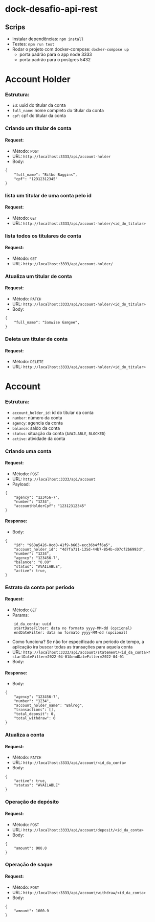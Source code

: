 # dock-desafio-api-rest

## Scrips
- Instalar dependências: `npm install`
- Testes: `npm run test`
- Rodar o projeto com docker-compose: `docker-compose up`
    - porta padrão para o app node 3333
    - porta padrão para o postgres 5432

# Account Holder

### Estrutura:
- `id`: uuid do titular da conta 
- `full_name`: nome completo do titular da conta
- `cpf`: cpf do titular da conta

### Criando um titular de conta
#### Request:
- Método: `POST`
- URL: `http://localhost:3333/api/account-holder`
- Body:
```
{
    "full_name": "Bilbo Baggins",
    "cpf": "12312312345"
}
```

### lista um titular de uma conta pelo id

#### Request:
- Método: `GET`
- URL: `http://localhost:3333/api/account-holder/<id_do_titular>`

### lista todos os titulares de conta

#### Request:
- Método: `GET`
- URL: `http://localhost:3333/api/account-holder/`

### Atualiza um titular de conta

#### Request:
- Método: `PATCH`
- URL: `http://localhost:3333/api/account-holder/<id_do_titular>`
- Body:
```
{
    "full_name": "Samwise Gamgee",
}
```

### Deleta um titular de conta

#### Request:
- Método: `DELETE`
- URL: `http://localhost:3333/api/account-holder/<id_do_titular>`


# Account
### Estrutura:

- `account_holder_id`: id do titular da conta
- `number`: número da conta 
- `agency`: agencia da conta
- `balance`: saldo da conta
- `status`: situação da conta (`AVAILABLE`, `BLOCKED`)
- `active`: atividade da conta

### Criando uma conta

#### Request:
- Método: `POST`
- URL: `http://localhost:3333/api/account`
- Payload:
```
{
	"agency": "123456-7",
	"number": "1234",
	"accountHolderCpf": "12312312345"
}
```
#### Response:
- Body:
```
{
	"id": "968a5426-0cd8-41f9-b663-ecc36b4ff6a5",
	"account_holder_id": "4d7fa711-135d-44b7-854b-d07cf2b6993d",
	"number": "1234",
	"agency": "123456-7",
	"balance": "0.00"
	"status": "AVAILABLE",
	"active": true,
}
```

### Estrato da conta por período

#### Request:
- Método: `GET`
- Params: 
```
    id_da_conta: uuid
    startDateFilter: data no formato yyyy-MM-dd (opcional)
    endDateFilter: data no formato yyyy-MM-dd (opcional)
```
- Como funciona? Se não for especificado um período de tempo, a aplicação ira buscar todas as transações para aquela conta
- URL: `http://localhost:3333/api/account/statement/<id_da_conta>?startDateFilter=2022-04-01&endDateFilter=2022-04-01`
- Body:
#### Response:
- Body:
```
{
	"agency": "123456-7",
	"number": "1234",
	"account_holder_name": "Balrog",
	"transactions": [],
	"total_deposit": 0,
	"total_withdraw": 0
}
```

### Atualiza a conta

#### Request:
- Método: `PATCH`
- URL: `http://localhost:3333/api/account/<id_da_conta>`
- Body:
```
{
    "active": true,
    "status": "AVAILABLE"
}
```

### Operação de depósito
#### Request:
- Método: `POST`
- URL: `http://localhost:3333/api/account/deposit/<id_da_conta>`
- Body:
```
{
	"amount": 900.0
}
```

### Operação de saque
#### Request:
- Método: `POST`
- URL: `http://localhost:3333/api/account/withdraw/<id_da_conta>`
- Body:
```
{
	"amount": 1000.0
}
```
